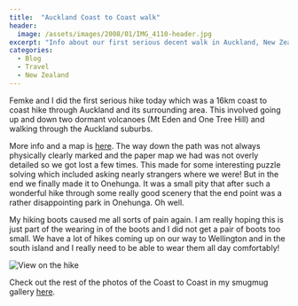 ```yaml
---
title:  "Auckland Coast to Coast walk"
header:
  image: /assets/images/2008/01/IMG_4110-header.jpg
excerpt: "Info about our first serious decent walk in Auckland, New Zealand"
categories: 
  - Blog
  - Travel
  - New Zealand
---
```

Femke and I did the first serious hike today which was a 16km coast to coast hike through Auckland and its surrounding area. This involved going up and down two dormant volcanoes (Mt Eden and One Tree Hill) and walking through the Auckland suburbs.

More info and a map is [here](http://www.aucklandcouncil.govt.nz/EN/parksfacilities/walkingtracks/Pages/coasttocoast.aspx#map). The way down the path was not always physically clearly marked and the paper map we had was not overly detailed so we got lost a few times. This made for some interesting puzzle solving which included asking nearly strangers where we were! But in the end we finally made it to Onehunga. It was a small pity that after such a wonderful hike through some really good scenery that the end point was a rather disappointing park in Onehunga. Oh well.

My hiking boots caused me all sorts of pain again. I am really hoping this is just part of the wearing in of the boots and I did not get a pair of boots too small. We have a lot of hikes coming up on our way to Wellington and in the south island and I really need to be able to wear them all day comfortably!

![View on the hike](https://photos.smugmug.com/New-Zealand/Auckland/Coast-to-Coast-hike/i-HLNdV6b/0/2dd2f2eb/X3/IMG_4127-X3.jpg)

Check out the rest of the photos of the Coast to Coast in my smugmug gallery [here](http://photos.mattcorr.com/New-Zealand/Auckland/Coast-to-Coast-hike/).

